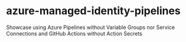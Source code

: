 # azure-managed-identity-pipelines
Showcase using Azure Pipelines without Variable Groups nor Service Connections and GitHub Actions without Action Secrets
